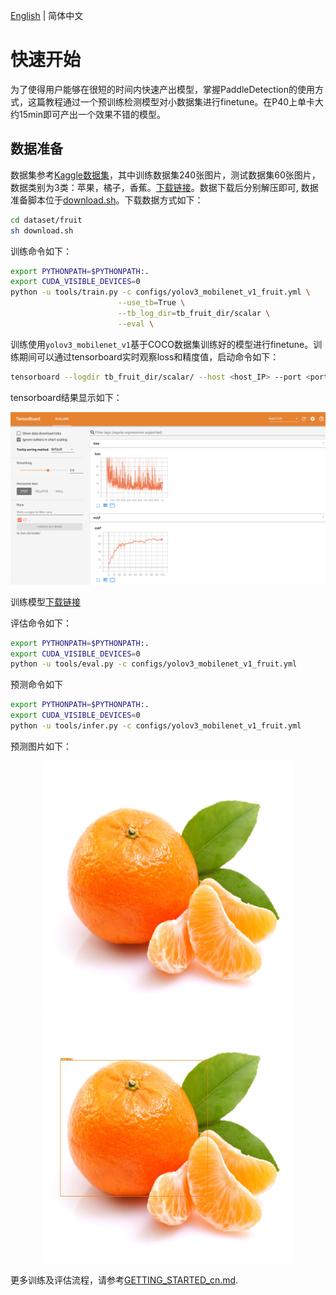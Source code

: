 [English](QUICK_STARTED.md) | 简体中文

# 快速开始

为了使得用户能够在很短的时间内快速产出模型，掌握PaddleDetection的使用方式，这篇教程通过一个预训练检测模型对小数据集进行finetune。在P40上单卡大约15min即可产出一个效果不错的模型。

## 数据准备

数据集参考[Kaggle数据集](https://www.kaggle.com/mbkinaci/fruit-images-for-object-detection)，其中训练数据集240张图片，测试数据集60张图片，数据类别为3类：苹果，橘子，香蕉。[下载链接](https://dataset.bj.bcebos.com/PaddleDetection_demo/fruit-detection.tar)。数据下载后分别解压即可, 数据准备脚本位于[download.sh](../dataset/fruit/download.sh)。下载数据方式如下：

```bash
cd dataset/fruit
sh download.sh
```


训练命令如下：

```bash
export PYTHONPATH=$PYTHONPATH:.
export CUDA_VISIBLE_DEVICES=0
python -u tools/train.py -c configs/yolov3_mobilenet_v1_fruit.yml \
                        --use_tb=True \
                        --tb_log_dir=tb_fruit_dir/scalar \
                        --eval \
```

训练使用`yolov3_mobilenet_v1`基于COCO数据集训练好的模型进行finetune。训练期间可以通过tensorboard实时观察loss和精度值，启动命令如下：

```bash
tensorboard --logdir tb_fruit_dir/scalar/ --host <host_IP> --port <port_num>
```

tensorboard结果显示如下：

<div align="center">
  <img src="../demo/tensorboard_fruit.jpg" />
</div>

训练模型[下载链接](https://paddlemodels.bj.bcebos.com/object_detection/yolov3_mobilenet_v1_fruit.tar)

评估命令如下：

```bash
export PYTHONPATH=$PYTHONPATH:.
export CUDA_VISIBLE_DEVICES=0
python -u tools/eval.py -c configs/yolov3_mobilenet_v1_fruit.yml
```

预测命令如下

```bash
export PYTHONPATH=$PYTHONPATH:.
export CUDA_VISIBLE_DEVICES=0
python -u tools/infer.py -c configs/yolov3_mobilenet_v1_fruit.yml
```

预测图片如下：

<p align="center">
  <img src="../demo/orange_71.jpg" height=400 width=400 hspace='10'/>
  <img src="../demo/orange_71_detection.jpg" height=400 width=400 hspace='10'/>
</p>

更多训练及评估流程，请参考[GETTING_STARTED_cn.md](GETTING_STARTED_cn.md).

